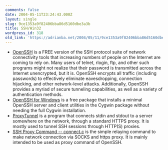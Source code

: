 ```yaml
---
comments: false
date: 2004-05-11T23:24:43.000Z
layout: single
slug: 9ce1353a9f82406bba86d5160dbe3a3b
title: SSH/Win32
wordpress_id: 318
old_link: 'https://adrianba.net/2004/05/11/9ce1353a9f82406bba86d5160dbe3a3b/'
---
```

  * [OpenSSH](http://www.openssh.com/) is a FREE version
of the SSH protocol suite of network connectivity tools that
increasing numbers of people on the Internet are coming to rely on.
Many users of telnet, rlogin, ftp, and other such programs might
not realize that their password is transmitted across the Internet
unencrypted, but it is. OpenSSH encrypts all traffic (including
passwords) to effectively eliminate eavesdropping, connection
hijacking, and other network-level attacks. Additionally, OpenSSH
provides a myriad of secure tunneling capabilities, as well as a
variety of authentication methods.
  * [OpenSSH for
Windows](http://sshwindows.sourceforge.net/) is a free package that installs a minimal OpenSSH
server and client utilities in the Cygwin package without needing
the full Cygwin installation.
  * [ProxyTunnel](http://proxytunnel.sourceforge.net/)
is a program that connects stdin and stdout to a server somewhere
on the network, through a standard HTTPS proxy. It is mostly used
to tunnel SSH sessions through HTTP(S) proxies.
  * [SSH
Proxy Command -- connect.c](http://www.imasy.or.jp/~gotoh/ssh/connect.html) is the simple relaying command to
make network connection via SOCKS and https proxy. It is mainly
intended to be used as proxy command of OpenSSH.
